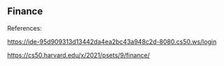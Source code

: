 ## Finance

References:

https://ide-95d909313d13442da4ea2bc43a948c2d-8080.cs50.ws/login

https://cs50.harvard.edu/x/2021/psets/9/finance/
